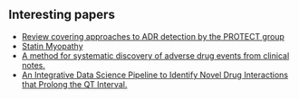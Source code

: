 

## Interesting papers
- [Review covering approaches to ADR detection by the PROTECT group](https://www.ncbi.nlm.nih.gov/pmc/articles/PMC4871909/)
- [Statin Myopathy](https://www.ncbi.nlm.nih.gov/pmc/articles/PMC4525276/)
- [A method for systematic discovery of adverse drug events from clinical notes.](https://www.ncbi.nlm.nih.gov/pubmed/26232442)
- [An Integrative Data Science Pipeline to Identify Novel Drug Interactions that Prolong the QT Interval.](https://www.ncbi.nlm.nih.gov/pubmed/26860921)
